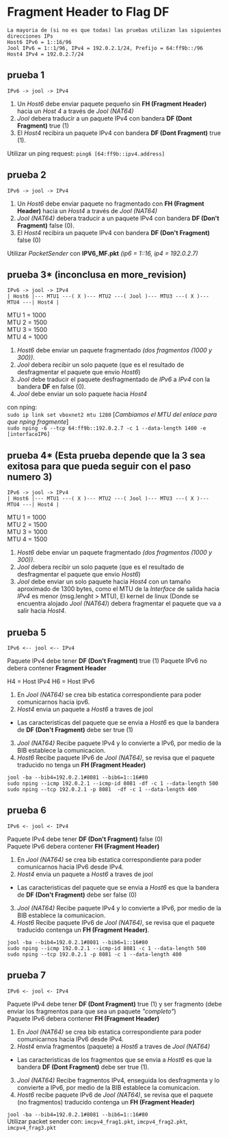 # Fragment Header to Flag DF
	La mayoria de (si no es que todas) las pruebas utilizan las siguientes direcciones IPs
	Host6 IPv6 = 1::16/96
	Jool IPv6 = 1::1/96, IPv4 = 192.0.2.1/24, Prefijo = 64:ff9b::/96
	Host4 IPv4 = 192.0.2.7/24

## prueba 1

	IPv6 -> jool -> IPv4

1. Un *Host6* debe enviar paquete pequeño sin **FH (Fragment Header)** hacia un *Host 4* a través de *Jool (NAT64)*
2. *Jool* debera traducir a un paquete IPv4 con bandera **DF (Dont Fragment)** true (1)
3. El *Host4* recibira un paquete IPv4 con bandera **DF (Dont Fragment)** true (1).  

Utilizar un ping request: `ping6 [64:ff9b::ipv4.address]`


## prueba 2

	IPv6 -> jool -> IPv4

1. Un *Host6* debe enviar paquete no fragmentado con **FH (Fragment Header)** hacia un *Host4* a través de *Jool (NAT64)*
2. *Jool (NAT64)* debera traducir a un paquete IPv4 con bandera **DF (Don't Fragment)** false (0).
3. El *Host4* recibira un paquete IPv4 con bandera **DF (Don't Fragment)** false (0)  

Utilizar *PacketSender* con **IPV6_MF.pkt** *(ip6 = 1::16,  ip4 = 192.0.2.7)*
	
## prueba 3* (inconclusa en more_revision)

	IPv6 -> jool -> IPv4
	| Host6 |--- MTU1 ---( X )--- MTU2 ---( Jool )--- MTU3 ---( X )--- MTU4 ---| Host4 |
	
MTU 1 = 1000  
MTU 2 = 1500  
MTU 3 = 1500  
MTU 4 = 1000  

1. *Host6* debe enviar un paquete fragmentado *(dos fragmentos (1000 y 300))*.
2. *Jool* debera recibir un solo paquete (que es el resultado de desfragmentar el paquete que envio *Host6*)
3. *Jool* debe traducir el paquete desfragmentado de *IPv6* a *IPv4* con la bandera **DF** en false (0).
4. *Jool* debe enviar un solo paquete hacia *Host4*

con nping:  
`sudo ip link set vboxnet2 mtu 1280` [*Cambiamos el MTU del enlace para que nping fragmente*]  
`sudo nping -6 --tcp 64:ff9b::192.0.2.7 -c 1 --data-length 1400 -e [interfaceIP6]`
		
## prueba 4* (Esta prueba depende que la 3 sea exitosa para que pueda seguir con el paso numero 3)

	IPv6 -> jool -> IPv4
	| Host6 |--- MTU1 ---( X )--- MTU2 ---( Jool )--- MTU3 ---( X )--- MTU4 ---| Host4 |

MTU 1 = 1000  
MTU 2 = 1500  
MTU 3 = 1000  
MTU 4 = 1500  
	
1. *Host6* debe enviar un paquete fragmentado *(dos fragmentos (1000 y 300))*.
2. *Jool* debera recibir un solo paquete (que es el resultado de desfragmentar el paquete que envio *Host6*)
3. *Jool* debe enviar un solo paquete hacia *Host4* con un tamaño aproximado de 1300 bytes, como el MTU de la *Interface* de salida hacia *IPv4* es menor (msg.lenght > MTU), El kernel de linux (Donde se encuentra alojado *Jool (NAT64)*) debera fragmentar el paquete que va a salir hacia *Host4*.
 
## prueba 5
    IPv6 <-- jool <-- IPv4

Paquete IPv4 debe tener **DF (Don't Fragment)** true (1)
Paquete IPv6 no debera contener **Fragment Header**

H4 = Host IPv4 
H6 = Host IPv6

1. En *Jool (NAT64)* se crea bib estatica correspondiente para poder comunicarnos hacia ipv6.
2. *Host4* envia un paquete a *Host6* a traves de jool
 - Las caracteristicas del paquete que se envia a *Host6* es que la bandera de **DF (Don't Fragment)** debe ser true (1)
3. *Jool (NAT64)* Recibe paquete IPv4 y lo convierte a IPv6, por medio de la BIB establece la comunicacion.
4. *Host6* Recibe paquete IPv6 de *Jool (NAT64)*, se revisa que el paquete traducido no tenga un **FH (Fragment Header)**

`jool -ba --bib4=192.0.2.1#8081 --bib6=1::16#80`  
`sudo nping --icmp 192.0.2.1 --icmp-id 8081 -df -c 1 --data-length 500`  
`sudo nping --tcp 192.0.2.1 -p 8081  -df -c 1 --data-length 400`  

## prueba 6

	IPv6 <- jool <- IPv4

Paquete IPv4 debe tener **DF (Don't Fragment)** false (0)  
Paquete IPv6 debera contener **FH (Fragment Header)**

1. En *Jool (NAT64)* se crea bib estatica correspondiente para poder comunicarnos hacia IPv6 desde IPv4.
2. *Host4* envia un paquete a *Host6* a traves de jool
 - Las caracteristicas del paquete que se envia a *Host6* es que la bandera de **DF (Don't Fragment)** debe ser false (0)
3. *Jool (NAT64)* Recibe paquete IPv4 y lo convierte a IPv6, por medio de la BIB establece la comunicacion.
4. *Host6* Recibe paquete IPv6 de *Jool (NAT64)*, se revisa que el paquete traducido contenga un **FH (Fragment Header)**.

`jool -ba --bib4=192.0.2.1#8081 --bib6=1::16#80`  
`sudo nping --icmp 192.0.2.1 --icmp-id 8081 -c 1 --data-length 500`  
`sudo nping --tcp 192.0.2.1 -p 8081 -c 1 --data-length 400`  

## prueba 7

	IPv6 <- jool <- IPv4
	
Paquete IPv4 debe tener **DF (Dont Fragment)** true (1) y ser fragmento (debe enviar los fragmentos para que sea un paquete *"completo"*)  
Paquete IPv6 debera contener **FH (Fragment Header)**


1. En *Jool (NAT64)* se crea bib estatica correspondiente para poder comunicarnos hacia IPv6 desde IPv4.  
2. *Host4* envia fragmentos (paquete) a *Host6* a traves de *Jool (NAT64)*
 - Las caracteristicas de los fragmentos que se envia a *Host6* es que la bandera **DF (Dont Fragment)** debe ser true (1).
3. *Jool (NAT64)* Recibe fragmentos IPv4, enseguida los desfragmenta y lo convierte a IPv6, por medio de la BIB establece la comunicacion.
4. *Host6* recibe paquete IPv6 de *Jool (NAT64)*, se revisa que el paquete (no fragmentos) traducido contenga un **FH (Fragment Header)**

`jool -ba --bib4=192.0.2.1#8081 --bib6=1::16#80`  
Utilizar packet sender con: `imcpv4_frag1.pkt`, `imcpv4_frag2.pkt`, `imcpv4_frag3.pkt`


